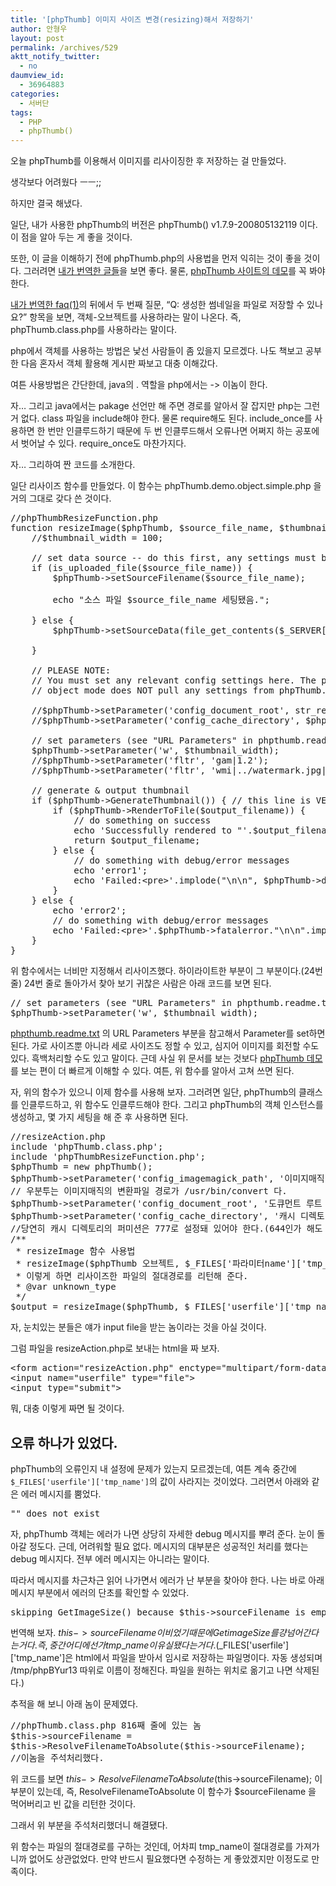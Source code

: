 ```yaml
---
title: '[phpThumb] 이미지 사이즈 변경(resizing)해서 저장하기'
author: 안형우
layout: post
permalink: /archives/529
aktt_notify_twitter:
  - no
daumview_id:
  - 36964883
categories:
  - 서버단
tags:
  - PHP
  - phpThumb()
---
```

오늘 phpThumb를 이용해서 이미지를 리사이징한 후 저장하는 걸 만들었다.

생각보다 어려웠다 ㅡㅡ;;

하지만 결국 해냈다.

일단, 내가 사용한 phpThumb의 버전은 phpThumb() v1.7.9-200805132119 이다. 이 점을 알아 두는 게 좋을 것이다.

또한, 이 글을 이해하기 전에 phpThumb.php의 사용법을 먼저 익히는 것이 좋을 것이다. 그러려면 <a href="/?tag=phpthumb" target="_blank">내가 번역한 글들</a>을 보면 좋다. 물론, <a href="http://phpthumb.sourceforge.net/demo/demo/phpThumb.demo.demo.php" target="_blank">phpThumb 사이트의 데모</a>를 꼭 봐야 한다.

<a title="[번역:phpThumb] phpThumb FAQ(1)" href="https://mytory.net/archives/474" target="_blank">내가 번역한 faq(1)</a>의 뒤에서 두 번째 질문, &#8220;Q: 생성한 썸네일을 파일로 저장할 수 있나요?&#8221; 항목을 보면, 객체-오브젝트를 사용하라는 말이 나온다. 즉, phpThumb.class.php를 사용하라는 말이다.

php에서 객체를 사용하는 방법은 낯선 사람들이 좀 있을지 모르겠다. 나도 책보고 공부한 다음 혼자서 객체 활용해 게시판 짜보고 대충 이해갔다.

여튼 사용방법은 간단한데, java의 . 역할을 php에서는 -> 이놈이 한다.

자&#8230; 그리고 java에서는 pakage 선언만 해 주면 경로를 알아서 잘 잡지만 php는 그런 거 없다. class 파일을 include해야 한다. 물론 require해도 된다. include\_once를 사용하면 한 번만 인클루드하기 때문에 두 번 인클루드해서 오류나면 어쩌지 하는 공포에서 벗어날 수 있다. require\_once도 마찬가지다.

자&#8230; 그리하여 짠 코드를 소개한다.

일단 리사이즈 함수를 만들었다. 이 함수는 phpThumb.demo.object.simple.php 을 거의 그대로 갖다 쓴 것이다.

<pre class="brush:php ; gutter: true; first-line: 1; highlight: [24]">//phpThumbResizeFunction.php
function resizeImage($phpThumb, $source_file_name, $thumbnail_width, $output_filename){
	//$thumbnail_width = 100;

	// set data source -- do this first, any settings must be made AFTER this call
	if (is_uploaded_file($source_file_name)) {
		$phpThumb-&gt;setSourceFilename($source_file_name);

		echo "소스 파일 $source_file_name 세팅됐음.";

	} else {
		$phpThumb-&gt;setSourceData(file_get_contents($_SERVER[&#039;DOCUMENT_ROOT&#039;].&#039;/phpThumb/images/disk.jpg&#039;));

	}

	// PLEASE NOTE:
	// You must set any relevant config settings here. The phpThumb
	// object mode does NOT pull any settings from phpThumb.config.php

	//$phpThumb-&gt;setParameter(&#039;config_document_root&#039;, str_replace($_SERVER[&#039;PHP_SELF&#039;],&#039;&#039;,$_SERVER[&#039;SCRIPT_FILENAME&#039;]));
	//$phpThumb-&gt;setParameter(&#039;config_cache_directory&#039;, $phpThumb-&gt;getParameter(&#039;config_document_root&#039;).&#039;/Photo_thumbnail_cache&#039;);

	// set parameters (see "URL Parameters" in phpthumb.readme.txt)
	$phpThumb-&gt;setParameter(&#039;w&#039;, $thumbnail_width);
	//$phpThumb-&gt;setParameter(&#039;fltr&#039;, &#039;gam|1.2&#039;);
	//$phpThumb-&gt;setParameter(&#039;fltr&#039;, &#039;wmi|../watermark.jpg|C|75|20|20&#039;);

	// generate & output thumbnail
	if ($phpThumb-&gt;GenerateThumbnail()) { // this line is VERY important, do not remove it!
		if ($phpThumb-&gt;RenderToFile($output_filename)) {
			// do something on success
			echo &#039;Successfully rendered to "&#039;.$output_filename.&#039;"&#039;;
			return $output_filename;
		} else {
			// do something with debug/error messages
			echo &#039;error1&#039;;
			echo &#039;Failed:&lt;pre&gt;&#039;.implode("\n\n", $phpThumb-&gt;debugmessages).&#039;&lt;/pre&gt;&#039;;
		}
	} else {
		echo &#039;error2&#039;;
		// do something with debug/error messages
		echo &#039;Failed:&lt;pre&gt;&#039;.$phpThumb-&gt;fatalerror."\n\n".implode("\n\n", $phpThumb-&gt;debugmessages).&#039;&lt;/pre&gt;&#039;;
	}
}</pre>

위 함수에서는 너비만 지정해서 리사이즈했다. 하이라이트한 부분이 그 부분이다.(24번 줄) 24번 줄로 돌아가서 찾아 보기 귀찮은 사람은 아래 코드를 보면 된다.

<pre class="brush:php">// set parameters (see "URL Parameters" in phpthumb.readme.txt)
$phpThumb-&gt;setParameter(&#039;w&#039;, $thumbnail_width);</pre>

<a href="http://phpthumb.sourceforge.net/demo/docs/phpthumb.readme.txt" target="_blank">phpthumb.readme.txt</a> 의 URL Parameters 부분을 참고해서 Parameter를 set하면 된다. 가로 사이즈뿐 아니라 세로 사이즈도 정할 수 있고, 심지어 이미지를 회전할 수도 있다. 흑백처리할 수도 있고 말이다. 근데 사실 위 문서를 보는 것보다 <a href="http://phpthumb.sourceforge.net/demo/demo/phpThumb.demo.demo.php" target="_blank">phpThumb 데모</a>를 보는 편이 더 빠르게 이해할 수 있다. 여튼, 위 함수를 알아서 고쳐 쓰면 된다.

자, 위의 함수가 있으니 이제 함수를 사용해 보자. 그러려면 일단, phpThumb의 클래스를 인클루드하고, 위 함수도 인클루드해야 한다. 그리고 phpThumb의 객체 인스턴스를 생성하고, 몇 가지 세팅을 해 준 후 사용하면 된다.

<pre class="brush:php">//resizeAction.php
include &#039;phpThumb.class.php&#039;;
include &#039;phpThumbResizeFunction.php&#039;;
$phpThumb = new phpThumb();
$phpThumb-&gt;setParameter(&#039;config_imagemagick_path&#039;, &#039;이미지매직 변환파일 경로&#039;);
// 우분투는 이미지매직의 변환파일 경로가 /usr/bin/convert 다.
$phpThumb-&gt;setParameter(&#039;config_document_root&#039;, &#039;도큐먼트 루트 절대경로를 적어 준다.&#039;);
$phpThumb-&gt;setParameter(&#039;config_cache_directory&#039;, &#039;캐시 디렉토리의 풀 경로를 적어 준다.&#039;);
//당연히 캐시 디렉토리의 퍼미션은 777로 설정돼 있어야 한다.(644인가 해도 된다는데 모르니깐;; 777이 미심쩍은 분들은 찾아 보길)
/**
 * resizeImage 함수 사용법
 * resizeImage($phpThumb 오브젝트, $_FILES[&#039;파라미터name&#039;][&#039;tmp_name&#039;], 가로 사이즈 정수값, &#039;리사이즈 파일을 생성할 절대경로와 파일명&#039;);
 * 이렇게 하면 리사이즈한 파일의 절대경로를 리턴해 준다.
 * @var unknown_type
 */
$output = resizeImage($phpThumb, $_FILES[&#039;userfile&#039;][&#039;tmp_name&#039;] , 540, $_SERVER[&#039;DOCUMENT_ROOT&#039;].&#039;/Photo_thumbnail_cache/&#039;.$_FILES[&#039;userfile&#039;][&#039;name&#039;]);</pre>

자, 눈치있는 분들은 얘가 input file을 받는 놈이라는 것을 아실 것이다.

그럼 파일을 resizeAction.php로 보내는 html을 짜 보자.

<pre class="brush:html">&lt;form action="resizeAction.php" enctype="multipart/form-data" method="post"&gt;
&lt;input name="userfile" type="file"&gt;
&lt;input type="submit"&gt;</pre>

뭐, 대충 이렇게 짜면 될 것이다.

## 오류 하나가 있었다.

phpThumb의 오류인지 내 설정에 문제가 있는지 모르겠는데, 여튼 계속 중간에 `$_FILES['userfile']['tmp_name']`의 값이 사라지는 것이었다. 그러면서 아래와 같은 에러 메시지를 뿜었다.

<pre class="brush:plain">"" does not exist</pre>

자, phpThumb 객체는 에러가 나면 상당히 자세한 debug 메시지를 뿌려 준다. 눈이 돌아갈 정도다. 근데, 어려워할 필요 없다. 메시지의 대부분은 성공적인 처리를 했다는 debug 메시지다. 전부 에러 메시지는 아니라는 말이다.

따라서 메시지를 차근차근 읽어 나가면서 에러가 난 부분을 찾아야 한다. 나는 바로 아래 메시지 부분에서 에러의 단초를 확인할 수 있었다.

<pre class="brush:plain">skipping GetImageSize() because $this-&gt;sourceFilename is empty in file "phpthumb.class.php" on line 2932</pre>

번역해 보자. $this->sourceFilename이 비었기 때문에 GetimageSize를 걍 넘어간다는 거다. 즉, 중간 어디에선가 tmp\_name이 유실됐다는 거다.($\_FILES\['userfile'\]\['tmp_name'\]은 html에서 파일을 받아서 임시로 저장하는 파일명이다. 자동 생성되며 /tmp/phpBYur13 따위로 이름이 정해진다. 파일을 원하는 위치로 옮기고 나면 삭제된다.)

추적을 해 보니 아래 놈이 문제였다.

<pre class="brush:php">//phpThumb.class.php 816째 줄에 있는 놈
$this-&gt;sourceFilename =
$this-&gt;ResolveFilenameToAbsolute($this-&gt;sourceFilename);
//이놈을 주석처리했다.</pre>

위 코드를 보면 $this->ResolveFilenameToAbsolute($this->sourceFilename); 이 부분이 있는데, 즉, ResolveFilenameToAbsolute 이 함수가 $sourceFilename 을 먹어버리고 빈 값을 리턴한 것이다.

그래서 위 부분을 주석처리했더니 해결됐다.

위 함수는 파일의 절대경로를 구하는 것인데, 어차피 tmp_name이 절대경로를 가져가니까 없어도 상관없었다. 만약 반드시 필요했다면 수정하는 게 좋았겠지만 이정도로 만족이다.